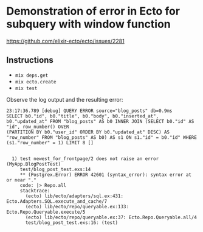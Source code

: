 # Demonstration of error in Ecto for subquery with window function

https://github.com/elixir-ecto/ecto/issues/2281

## Instructions
* `mix deps.get`
* `mix ecto.create`
* `mix test`

Observe the log output and the resulting error:

```
23:17:36.789 [debug] QUERY ERROR source="blog_posts" db=0.9ms
SELECT b0."id", b0."title", b0."body", b0."inserted_at", b0."updated_at" FROM "blog_posts" AS b0 INNER JOIN (SELECT b0."id" AS "id", row_number() OVER (PARTITION BY b0."user_id" ORDER BY b0."updated_at" DESC) AS "row_number" FROM "blog_posts" AS b0) AS s1 ON s1."id" = b0."id" WHERE (s1."row_number" = 1) LIMIT 8 []


  1) test newest_for_frontpage/2 does not raise an error (MyApp.BlogPostTest)
     test/blog_post_test.exs:14
     ** (Postgrex.Error) ERROR 42601 (syntax_error): syntax error at or near "."
     code: |> Repo.all
     stacktrace:
       (ecto) lib/ecto/adapters/sql.ex:431: Ecto.Adapters.SQL.execute_and_cache/7
       (ecto) lib/ecto/repo/queryable.ex:133: Ecto.Repo.Queryable.execute/5
       (ecto) lib/ecto/repo/queryable.ex:37: Ecto.Repo.Queryable.all/4
       test/blog_post_test.exs:16: (test)
```
